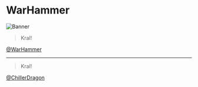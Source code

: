 # WarHammer
![Banner](https://raw.githubusercontent.com/WarHammer-z/WarHammer-z/Screenshot_88.png)

> Kral!

[@WarHammer](https://github.com/WarHammer-z)

---

> Kral!

[@ChillerDragon](https://github.com/ChillerDragon)
